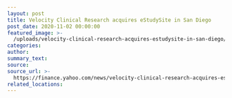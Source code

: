 ```yaml
---
layout: post
title: Velocity Clinical Research acquires eStudySite in San Diego
post_date: 2020-11-02 00:00:00
featured_image: >-
  /uploads/velocity-clinical-research-acquires-estudysite-in-san-diego/ess-acquisition.jpg
categories:
author:
summary_text:
source:
source_url: >-
  https://finance.yahoo.com/news/velocity-clinical-research-acquires-estudysite-140000932.html?guccounter=1
related_locations:
---
```


